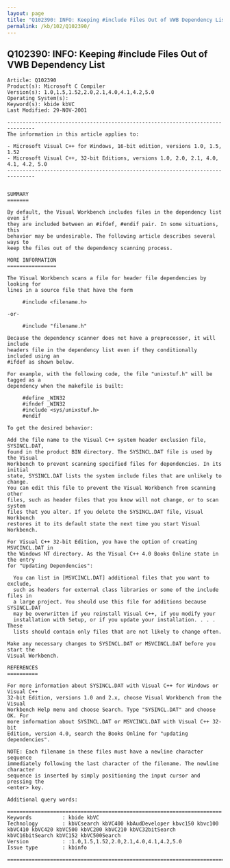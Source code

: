 ```yaml
---
layout: page
title: "Q102390: INFO: Keeping #include Files Out of VWB Dependency List"
permalink: /kb/102/Q102390/
---
```


## Q102390: INFO: Keeping #include Files Out of VWB Dependency List

	Article: Q102390
	Product(s): Microsoft C Compiler
	Version(s): 1.0,1.5,1.52,2.0,2.1,4.0,4.1,4.2,5.0
	Operating System(s): 
	Keyword(s): kbide kbVC
	Last Modified: 29-NOV-2001
	
	-------------------------------------------------------------------------------
	The information in this article applies to:
	
	- Microsoft Visual C++ for Windows, 16-bit edition, versions 1.0, 1.5, 1.52 
	- Microsoft Visual C++, 32-bit Editions, versions 1.0, 2.0, 2.1, 4.0, 4.1, 4.2, 5.0 
	-------------------------------------------------------------------------------
	
	
	SUMMARY
	=======
	
	By default, the Visual Workbench includes files in the dependency list even if
	they are included between an #ifdef, #endif pair. In some situations, this
	behavior may be undesirable. The following article describes several ways to
	keep the files out of the dependency scanning process.
	
	MORE INFORMATION
	================
	
	The Visual Workbench scans a file for header file dependencies by looking for
	lines in a source file that have the form
	
	     #include <filename.h>
	
	-or-
	
	     #include "filename.h"
	
	Because the dependency scanner does not have a preprocessor, it will include
	headers file in the dependency list even if they conditionally included using an
	#ifdef as shown below.
	
	For example, with the following code, the file "unixstuf.h" will be tagged as a
	dependency when the makefile is built:
	
	     #define _WIN32
	     #ifndef _WIN32
	     #include <sys/unixstuf.h>
	     #endif
	
	To get the desired behavior:
	
	Add the file name to the Visual C++ system header exclusion file, SYSINCL.DAT,
	found in the product BIN directory. The SYSINCL.DAT file is used by the Visual
	Workbench to prevent scanning specified files for dependencies. In its initial
	state, SYSINCL.DAT lists the system include files that are unlikely to change.
	You can edit this file to prevent the Visual Workbench from scanning other
	files, such as header files that you know will not change, or to scan system
	files that you alter. If you delete the SYSINCL.DAT file, Visual Workbench
	restores it to its default state the next time you start Visual Workbench.
	
	For Visual C++ 32-bit Edition, you have the option of creating MSVCINCL.DAT in
	the Windows NT directory. As the Visual C++ 4.0 Books Online state in the entry
	for "Updating Dependencies":
	
	  You can list in [MSVCINCL.DAT] additional files that you want to exclude,
	  such as headers for external class libraries or some of the include files in
	  a large project. You should use this file for additions because SYSINCL.DAT
	  may be overwritten if you reinstall Visual C++, if you modify your
	  installation with Setup, or if you update your installation. . . . These
	  lists should contain only files that are not likely to change often.
	
	Make any necessary changes to SYSINCL.DAT or MSVCINCL.DAT before you start the
	Visual Workbench.
	
	REFERENCES
	==========
	
	For more information about SYSINCL.DAT with Visual C++ for Windows or Visual C++
	32-bit Edition, versions 1.0 and 2.x, choose Visual Workbench from the Visual
	Workbench Help menu and choose Search. Type "SYSINCL.DAT" and choose OK. For
	more information about SYSINCL.DAT or MSVCINCL.DAT with Visual C++ 32-bit
	Edition, version 4.0, search the Books Online for "updating dependencies".
	
	NOTE: Each filename in these files must have a newline character sequence
	immediately following the last character of the filename. The newline character
	sequence is inserted by simply positioning the input cursor and pressing the
	<enter> key.
	
	Additional query words:
	
	======================================================================
	Keywords          : kbide kbVC 
	Technology        : kbVCsearch kbVC400 kbAudDeveloper kbvc150 kbvc100 kbVC410 kbVC420 kbVC500 kbVC200 kbVC210 kbVC32bitSearch kbVC16bitSearch kbVC152 kbVC500Search
	Version           : :1.0,1.5,1.52,2.0,2.1,4.0,4.1,4.2,5.0
	Issue type        : kbinfo
	
	=============================================================================
	
